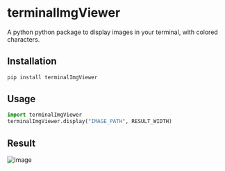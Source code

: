 # terminalImgViewer
A python python package to display images in your terminal, with colored characters.
## Installation
```bash
pip install terminalImgViewer
```
## Usage
```python
import terminalImgViewer
terminalImgViewer.display("IMAGE_PATH", RESULT_WIDTH)
```
## Result
![image](https://github.com/judemont/terminalImgViewer/assets/96385330/194e6693-fa22-46b0-bc36-4f69e24510ef)

